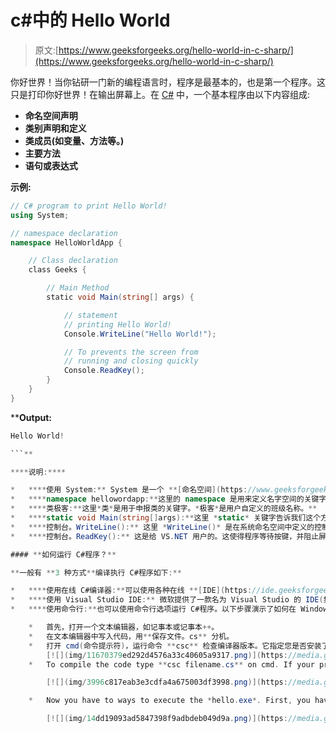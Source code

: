 # c#中的 Hello World

> 原文:[https://www.geeksforgeeks.org/hello-world-in-c-sharp/](https://www.geeksforgeeks.org/hello-world-in-c-sharp/)

你好世界！当你钻研一门新的编程语言时，程序是最基本的，也是第一个程序。这只是打印你好世界！在输出屏幕上。在 [C#](https://www.geeksforgeeks.org/introduction-to-c-sharp/) 中，一个基本程序由以下内容组成:

*   **命名空间声明**
*   **类别声明和定义**
*   **类成员(如变量、方法等。)**
*   **主要方法**
*   **语句或表达式**

****示例:****

```cs
// C# program to print Hello World!
using System;

// namespace declaration
namespace HelloWorldApp {

    // Class declaration
    class Geeks {

        // Main Method
        static void Main(string[] args) {

            // statement
            // printing Hello World!
            Console.WriteLine("Hello World!");

            // To prevents the screen from 
            // running and closing quickly
            Console.ReadKey();
        }
    }
}
```

****Output:**

```cs
Hello World!

```** 

****说明:****

*   ****使用 System:** System 是一个 **[命名空间](https://www.geeksforgeeks.org/c-namespaces/)** ，里面包含了常用的类型。使用系统指令通过**指定。****
*   ****namespace hellowordapp:**这里的 namespace 是用来定义名字空间的关键字。*hellowordapp*是给命名空间的用户定义名称。更多详情可参考**T5】c# |命名空间 T7】****
*   ****类极客:**这里*类*是用于申报类的关键字。*极客*是用户自定义的班级名称。**
*   ****static void Main(string[]args):**这里 *static* 关键字告诉我们这个方法不需要实例化类就可以访问。 *void* 关键字告诉我们这个方法不会返回任何东西。 *Main()* 方法是我们应用的切入点。在我们的程序中， *Main()* 方法用语句 *Console 指定其行为。写线(“你好世界！”);*。**
*   ****控制台。WriteLine():** 这里 *WriteLine()* 是在系统命名空间中定义的控制台类的一个方法。**
*   ****控制台。ReadKey():** 这是给 VS.NET 用户的。这使得程序等待按键，并阻止屏幕快速运行和关闭。**

#### **如何运行 C#程序？**

**一般有 **3 种方式**编译执行 C#程序如下:**

*   ****使用在线 C#编译器:**可以使用各种在线 **[IDE](https://ide.geeksforgeeks.org/ZVr7YapAeH)** 。它可以用来运行 C#程序而无需安装。**
*   ****使用 Visual Studio IDE:** 微软提供了一款名为 Visual Studio 的 IDE(集成开发环境)工具，使用 C#、VB(Visual Basic)等不同编程语言开发应用。为了商业目的安装和使用 Visual Studio，它必须从微软购买许可证。出于学习(非商业)目的，微软提供了免费的 Visual Studio 社区版。要了解如何在 Visual Studio 中运行程序，可以参考 **[这个](https://www.geeksforgeeks.org/setting-environment-c/)** 。**
*   ****使用命令行:**也可以使用命令行选项运行 C#程序。以下步骤演示了如何在 Windows 操作系统中的命令行上运行 C#程序:

    *   首先，打开一个文本编辑器，如记事本或记事本++。
    *   在文本编辑器中写入代码，用**保存文件。cs** 分机。
    *   打开 cmd(命令提示符)，运行命令 **csc** 检查编译器版本。它指定您是否安装了有效的编译器。如果您确认安装了编译器，则可以避免此步骤。
        [![](img/11670379ed292d4576a33c40605a9317.png)](https://media.geeksforgeeks.org/wp-content/uploads/Step3.png)
    *   To compile the code type **csc filename.cs** on cmd. If your program has no error then it will create a filename.exe file in the same directory where you have saved your program. Suppose you saved the above program as *hello.cs*. So you will write *csc hello.cs* on cmd. This will create a *hello.exe*.

        [![](img/3996c817eab3e3cdfa4a675003df3998.png)](https://media.geeksforgeeks.org/wp-content/uploads/step4-2.png)

    *   Now you have to ways to execute the *hello.exe*. First, you have to simply type the filename i.e hello on the cmd and it will give the output. Second, you can go to the directory where you saved your program and there you find *filename.exe*. You have to simply double-click that file and it will give the output.

        [![](img/14dd19093ad5847398f9adbdeb049d9a.png)](https://media.geeksforgeeks.org/wp-content/uploads/step5-1.png)**